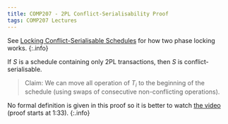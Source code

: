 ```yaml
---
title: COMP207 - 2PL Conflict-Serialisability Proof
tags: COMP207 Lectures
---
```

See [Locking Conflict-Serialisable Schedules]({{site.baseurl}}/comp207/lectures/2021/10/26/1.html#two-phase-locking-2pl) for how two phase locking works.
{:.info}

If $S$ is a schedule containing only 2PL transactions, then $S$ is conflict-serialisable.

> Claim: We can move all operation of $T_i$ to the beginning of the schedule (using swaps of consecutive non-conflicting operations).

No formal definition is given in this proof so it is better to watch [the video](https://liverpool.instructure.com/courses/46572/pages/2pl-ensures-conflict-serializability) (proof starts at 1:33).
{:.info}